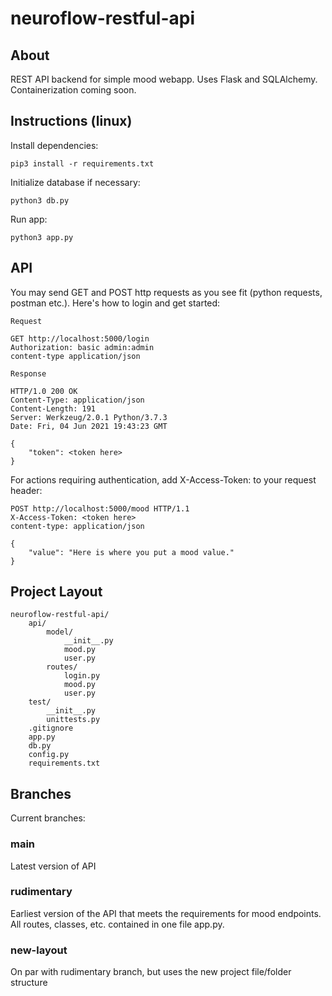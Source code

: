 # neuroflow-restful-api

## About
REST API backend for simple mood webapp. Uses Flask and SQLAlchemy. Containerization coming soon.

## Instructions (linux)
Install dependencies:
```
pip3 install -r requirements.txt
```
Initialize database if necessary:
```
python3 db.py
```
Run app:
```
python3 app.py
```

## API
You may send GET and POST http requests as you see fit (python requests, postman etc.). Here's how to login and get started:

```
Request

GET http://localhost:5000/login
Authorization: basic admin:admin
content-type application/json

Response

HTTP/1.0 200 OK
Content-Type: application/json
Content-Length: 191
Server: Werkzeug/2.0.1 Python/3.7.3
Date: Fri, 04 Jun 2021 19:43:23 GMT

{
    "token": <token here>
}
```

For actions requiring authentication, add X-Access-Token: <token> to your request header:
```
POST http://localhost:5000/mood HTTP/1.1
X-Access-Token: <token here>
content-type: application/json

{
    "value": "Here is where you put a mood value."
}
```

## Project Layout

```
neuroflow-restful-api/
    api/
        model/
            __init__.py
            mood.py
            user.py
        routes/
            login.py
            mood.py
            user.py
    test/
        __init__.py
        unittests.py
    .gitignore
    app.py
    db.py
    config.py
    requirements.txt
```

## Branches
Current branches:
### main
Latest version of API
### rudimentary
Earliest version of the API that meets the requirements for mood endpoints. All routes, classes, etc. contained in one file app.py.
### new-layout
On par with rudimentary branch, but uses the new project file/folder structure

